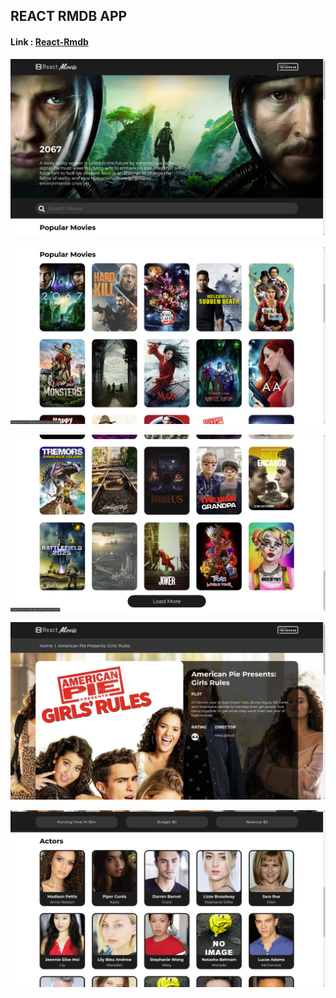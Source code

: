 ## REACT RMDB APP

#### Link : [React-Rmdb](https://react-rmdb-app.netlify.app/)

[<img src="./public/img1.png" />]()

[<img src="./public/img2.png" />]()

[<img src="./public/img3.png" />]()

[<img src="./public/img4.png" />]()

[<img src="./public/img5.png" />]()
